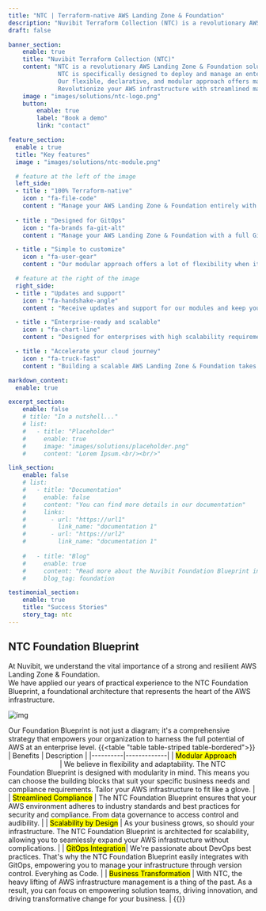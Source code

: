 ```yaml
---
title: "NTC | Terraform-native AWS Landing Zone & Foundation"
description: "Nuvibit Terraform Collection (NTC) is a revolutionary AWS Landing Zone & Foundation solution based entirely on Terraform."
draft: false

banner_section:
    enable: true
    title: "Nuvibit Terraform Collection (NTC)"
    content: "NTC is a revolutionary AWS Landing Zone & Foundation solution based entirely on Infrastructure as Code with Terraform.
              NTC is specifically designed to deploy and manage an enterprise-ready, compliant and scalable AWS environment.
              Our flexible, declarative, and modular approach offers many unique benefits to a platform engineering team and drastically reduces implementation time and effort.<br><br>
              Revolutionize your AWS infrastructure with streamlined management, accelerated deployment, and [GitOps](/faq/#gitops 'What is GitOps?') best practices."
    image : "images/solutions/ntc-logo.png"
    button:
        enable: true
        label: "Book a demo"
        link: "contact"

feature_section:
  enable : true
  title: "Key features"
  image : "images/solutions/ntc-module.png"

  # feature at the left of the image
  left_side:
  - title : "100% Terraform-native"
    icon : "fa-file-code"
    content : "Manage your AWS Landing Zone & Foundation entirely with Terraform without dependencies on AWS Control Tower and CloudFormation."
    
  - title : "Designed for GitOps"
    icon : "fa-brands fa-git-alt"
    content : "Manage your AWS Landing Zone & Foundation with a full GitOps approach. [Segregation of duties](/faq/#segregation 'What is segregation of duties?') can be enforced with Git repositories and pipeline permissions."

  - title : "Simple to customize"
    icon : "fa-user-gear"
    content : "Our modular approach offers a lot of flexibility when it comes to implementing a personalized AWS Landing Zone & Foundation. We provide customization templates as a starting point which can be adopted or modified."

  # feature at the right of the image
  right_side:
  - title : "Updates and support"
    icon : "fa-handshake-angle"
    content : "Receive updates and support for our modules and keep your AWS Landing Zone & Foundation up to date and running."

  - title : "Enterprise-ready and scalable"
    icon : "fa-chart-line"
    content : "Designed for enterprises with high scalability requirements, aligned with industry standards and AWS best practices. Reliably manage hundreds of accounts."

  - title : "Accelerate your cloud journey"
    icon : "fa-truck-fast"
    content : "Building a scalable AWS Landing Zone & Foundation takes a lot of time and effort. With our collection, you can leverage our extensive experience with AWS and Terraform to significantly accelerate your implementation process."

markdown_content:
  enable: true

excerpt_section:
    enable: false
    # title: "In a nutshell..."
    # list:
    #   - title: "Placeholder"
    #     enable: true
    #     image: "images/solutions/placeholder.png"
    #     content: "Lorem Ipsum.<br/><br/>"

link_section:
    enable: false
    # list:
    #   - title: "Documentation"
    #     enable: false
    #     content: "You can find more details in our documentation"
    #     links:
    #       - url: "https://url1"
    #         link_name: "documentation 1"
    #       - url: "https://url2"
    #         link_name: "documentation 1"
      
    #   - title: "Blog"
    #     enable: true
    #     content: "Read more about the Nuvibit Foundation Blueprint in these blog posts"
    #     blog_tag: foundation

testimonial_section:
    enable: true
    title: "Success Stories"
    story_tag: ntc
---
```


## NTC Foundation Blueprint
At Nuvibit, we understand the vital importance of a strong and resilient AWS Landing Zone & Foundation.<br>
We have applied our years of practical experience to the NTC Foundation Blueprint, a foundational architecture that represents the heart of the AWS infrastructure.

![img](images/solutions/ntc-foundation-blueprint-highres.png)

Our Foundation Blueprint is not just a diagram; it's a comprehensive strategy that empowers your organization to harness the full potential of AWS at an enterprise level.
{{<table "table table-striped table-bordered">}}
| Benefits | Description |
|----------|-------------|
| <mark class="inline-mark-FBE3FC">Modular Approach</mark><img width=100/> | We believe in flexibility and adaptability. The NTC Foundation Blueprint is designed with modularity in mind. This means you can choose the building blocks that suit your specific business needs and compliance requirements. Tailor your AWS infrastructure to fit like a glove. |
| <mark class="inline-mark-FBE3FC">Streamlined Compliance</mark> | The NTC Foundation Blueprint ensures that your AWS environment adheres to industry standards and best practices for security and compliance. From data governance to access control and audibility. |
| <mark class="inline-mark-FBE3FC">Scalability by Design</mark> | As your business grows, so should your infrastructure. The NTC Foundation Blueprint is architected for scalability, allowing you to seamlessly expand your AWS infrastructure without complications. |
| <mark class="inline-mark-FBE3FC">GitOps Integration</mark>| We're passionate about DevOps best practices. That's why the NTC Foundation Blueprint easily integrates with GitOps, empowering you to manage your infrastructure through version control. Everyhing as Code. |
| <mark class="inline-mark-FBE3FC">Business Transformation</mark> | With NTC, the heavy lifting of AWS infrastructure management is a thing of the past. As a result, you can focus on empowering solution teams, driving innovation, and driving transformative change for your business. |
{{</table>}}
<br>